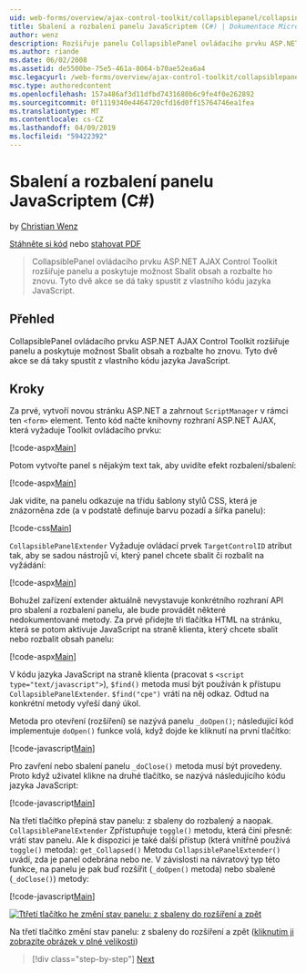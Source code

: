 ```yaml
---
uid: web-forms/overview/ajax-control-toolkit/collapsiblepanel/collapsing-and-expanding-a-panel-from-javascript-cs
title: Sbalení a rozbalení panelu JavaScriptem (C#) | Dokumentace Microsoftu
author: wenz
description: Rozšiřuje panelu CollapsiblePanel ovládacího prvku ASP.NET AJAX Control Toolkit a poskytuje možnost Sbalit obsah a rozbalte ho...
ms.author: riande
ms.date: 06/02/2008
ms.assetid: de5500be-75e5-461a-8064-b70ae52ea6a4
msc.legacyurl: /web-forms/overview/ajax-control-toolkit/collapsiblepanel/collapsing-and-expanding-a-panel-from-javascript-cs
msc.type: authoredcontent
ms.openlocfilehash: 157a486af3d11dfbd7431680b6c9fe4f0e262892
ms.sourcegitcommit: 0f1119340e4464720cfd16d0ff15764746ea1fea
ms.translationtype: MT
ms.contentlocale: cs-CZ
ms.lasthandoff: 04/09/2019
ms.locfileid: "59422392"
---
```

# <a name="collapsing-and-expanding-a-panel-from-javascript-c"></a>Sbalení a rozbalení panelu JavaScriptem (C#)

by [Christian Wenz](https://github.com/wenz)

[Stáhněte si kód](http://download.microsoft.com/download/8/a/a/8aab3c3e-de6f-463f-805c-5fda567eef6e/CollapsiblePanel1.cs.zip) nebo [stahovat PDF](http://download.microsoft.com/download/b/6/a/b6ae89ee-df69-4c87-9bfb-ad1eb2b23373/collapsiblepanel1CS.pdf)

> CollapsiblePanel ovládacího prvku ASP.NET AJAX Control Toolkit rozšiřuje panelu a poskytuje možnost Sbalit obsah a rozbalte ho znovu. Tyto dvě akce se dá taky spustit z vlastního kódu jazyka JavaScript.


## <a name="overview"></a>Přehled

CollapsiblePanel ovládacího prvku ASP.NET AJAX Control Toolkit rozšiřuje panelu a poskytuje možnost Sbalit obsah a rozbalte ho znovu. Tyto dvě akce se dá taky spustit z vlastního kódu jazyka JavaScript.

## <a name="steps"></a>Kroky

Za prvé, vytvoří novou stránku ASP.NET a zahrnout `ScriptManager` v rámci ten `<form>` element. Tento kód načte knihovny rozhraní ASP.NET AJAX, která vyžaduje Toolkit ovládacího prvku:

[!code-aspx[Main](collapsing-and-expanding-a-panel-from-javascript-cs/samples/sample1.aspx)]

Potom vytvořte panel s nějakým text tak, aby uvidíte efekt rozbalení/sbalení:

[!code-aspx[Main](collapsing-and-expanding-a-panel-from-javascript-cs/samples/sample2.aspx)]

Jak vidíte, na panelu odkazuje na třídu šablony stylů CSS, která je znázorněna zde (a v podstatě definuje barvu pozadí a šířka panelu):

[!code-css[Main](collapsing-and-expanding-a-panel-from-javascript-cs/samples/sample3.css)]

`CollapsiblePanelExtender` Vyžaduje ovládací prvek `TargetControlID` atribut tak, aby se sadou nástrojů ví, který panel chcete sbalit či rozbalit na vyžádání:

[!code-aspx[Main](collapsing-and-expanding-a-panel-from-javascript-cs/samples/sample4.aspx)]

Bohužel zařízení extender aktuálně nevystavuje konkrétního rozhraní API pro sbalení a rozbalení panelu, ale bude provádět některé nedokumentované metody. Za prvé přidejte tři tlačítka HTML na stránku, která se potom aktivuje JavaScript na straně klienta, který chcete sbalit nebo rozbalit obsah panelu:

[!code-aspx[Main](collapsing-and-expanding-a-panel-from-javascript-cs/samples/sample5.aspx)]

V kódu jazyka JavaScript na straně klienta (pracovat s `<script type="text/javascript">`), `$find()` metoda musí být používán k přístupu `CollapsiblePanelExtender`. `$find("cpe")` vrátí na něj odkaz. Odtud na konkrétní metody vyřeší daný úkol.

Metoda pro otevření (rozšíření) se nazývá panelu `_doOpen()`; následující kód implementuje `doOpen()` funkce volá, když dojde ke kliknutí na první tlačítko:

[!code-javascript[Main](collapsing-and-expanding-a-panel-from-javascript-cs/samples/sample6.js)]

Pro zavření nebo sbalení panelu `_doClose()` metoda musí být provedeny. Proto když uživatel klikne na druhé tlačítko, se nazývá následujícího kódu jazyka JavaScript:

[!code-javascript[Main](collapsing-and-expanding-a-panel-from-javascript-cs/samples/sample7.js)]

Na třetí tlačítko přepíná stav panelu: z sbaleny do rozbalený a naopak. `CollapsiblePanelExtender` Zpřístupňuje `toggle()` metodu, která činí přesně: vrátí stav panelu. Ale k dispozici je také další přístup (která vnitřně používá `toggle()` metoda): `get_Collapsed()` Metodu `CollapsiblePanelExtender()` uvádí, zda je panel odebrána nebo ne. V závislosti na návratový typ této funkce, na panelu je pak buď rozšířit (`_doOpen()` metoda) nebo sbalené (`_doClose()`) metody:

[!code-javascript[Main](collapsing-and-expanding-a-panel-from-javascript-cs/samples/sample8.js)]


[![Ttřetí tlačítko he změní stav panelu: z sbaleny do rozšíření a zpět](collapsing-and-expanding-a-panel-from-javascript-cs/_static/image2.png)](collapsing-and-expanding-a-panel-from-javascript-cs/_static/image1.png)

Na třetí tlačítko změní stav panelu: z sbaleny do rozšíření a zpět ([kliknutím ji zobrazíte obrázek v plné velikosti](collapsing-and-expanding-a-panel-from-javascript-cs/_static/image3.png))

> [!div class="step-by-step"]
> [Next](collapsing-and-expanding-a-panel-from-javascript-vb.md)
